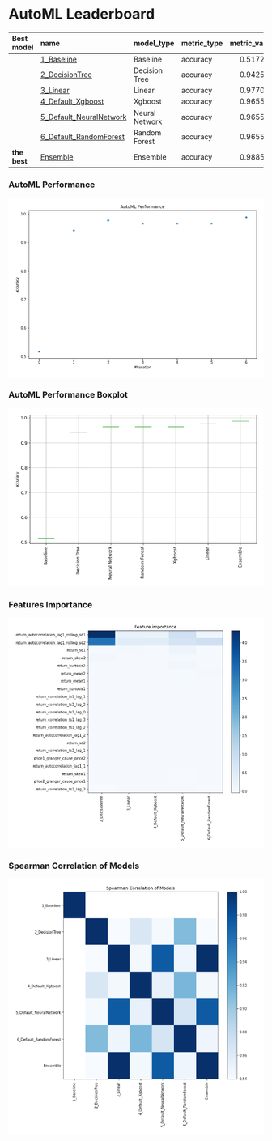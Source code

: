 # AutoML Leaderboard

| Best model   | name                                                         | model_type     | metric_type   |   metric_value |   train_time |
|:-------------|:-------------------------------------------------------------|:---------------|:--------------|---------------:|-------------:|
|              | [1_Baseline](1_Baseline/README.md)                           | Baseline       | accuracy      |       0.517241 |         0.59 |
|              | [2_DecisionTree](2_DecisionTree/README.md)                   | Decision Tree  | accuracy      |       0.942529 |         8.88 |
|              | [3_Linear](3_Linear/README.md)                               | Linear         | accuracy      |       0.977011 |         3.31 |
|              | [4_Default_Xgboost](4_Default_Xgboost/README.md)             | Xgboost        | accuracy      |       0.965517 |         3.4  |
|              | [5_Default_NeuralNetwork](5_Default_NeuralNetwork/README.md) | Neural Network | accuracy      |       0.965517 |         1.83 |
|              | [6_Default_RandomForest](6_Default_RandomForest/README.md)   | Random Forest  | accuracy      |       0.965517 |         5.5  |
| **the best** | [Ensemble](Ensemble/README.md)                               | Ensemble       | accuracy      |       0.988506 |         0.32 |

### AutoML Performance
![AutoML Performance](ldb_performance.png)

### AutoML Performance Boxplot
![AutoML Performance Boxplot](ldb_performance_boxplot.png)

### Features Importance
![features importance across models](features_heatmap.png)



### Spearman Correlation of Models
![models spearman correlation](correlation_heatmap.png)

